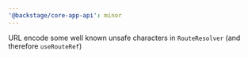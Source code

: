 ```yaml
---
'@backstage/core-app-api': minor
---
```


URL encode some well known unsafe characters in `RouteResolver` (and therefore `useRouteRef`)
